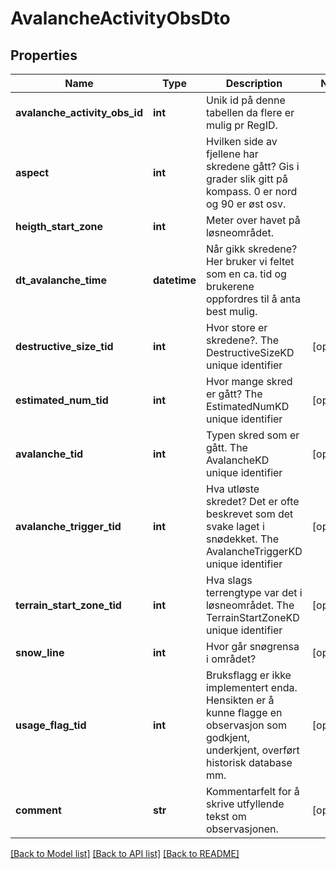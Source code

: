 # AvalancheActivityObsDto

## Properties
Name | Type | Description | Notes
------------ | ------------- | ------------- | -------------
**avalanche_activity_obs_id** | **int** | Unik id på denne tabellen da flere er mulig pr RegID. | 
**aspect** | **int** | Hvilken side av fjellene har skredene gått? Gis i grader slik gitt på kompass. 0 er nord og 90 er øst osv. | 
**heigth_start_zone** | **int** | Meter over havet på løsneområdet. | 
**dt_avalanche_time** | **datetime** | Når gikk skredene? Her bruker vi feltet som en ca. tid og brukerene oppfordres til å anta best mulig. | 
**destructive_size_tid** | **int** | Hvor store er skredene?. The DestructiveSizeKD unique identifier | [optional] 
**estimated_num_tid** | **int** | Hvor mange skred er gått? The EstimatedNumKD unique identifier | [optional] 
**avalanche_tid** | **int** | Typen skred som er gått. The AvalancheKD unique identifier | [optional] 
**avalanche_trigger_tid** | **int** | Hva utløste skredet? Det er ofte beskrevet som det svake laget i snødekket. The AvalancheTriggerKD unique identifier | [optional] 
**terrain_start_zone_tid** | **int** | Hva slags terrengtype var det i løsneområdet. The TerrainStartZoneKD unique identifier | [optional] 
**snow_line** | **int** | Hvor går snøgrensa i området? | [optional] 
**usage_flag_tid** | **int** | Bruksflagg er ikke implementert enda. Hensikten er å kunne flagge en observasjon som godkjent, underkjent, overført historisk database mm. | [optional] 
**comment** | **str** | Kommentarfelt for å skrive utfyllende tekst om observasjonen. | [optional] 

[[Back to Model list]](../README.md#documentation-for-models) [[Back to API list]](../README.md#documentation-for-api-endpoints) [[Back to README]](../README.md)

